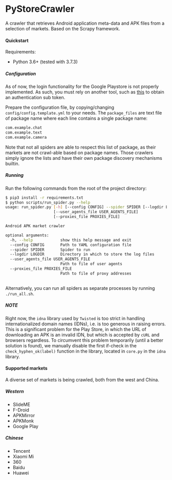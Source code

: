 # PyStoreCrawler
A crawler that retrieves Android application meta-data and APK files from a selection of markets.
Based on the Scrapy framework.

#### Quickstart
Requirements:
- Python 3.6+ (tested with 3.7.3)

##### Configuration
As of now, the login functionality for the Google Playstore is not properly implemented.
As such, you must rely on another tool, such as [this](https://gitlab.com/marzzzello/playstoreapi) to obtain an authentication sub token.

Prepare the configuration file, by copying/changing `config/config.template.yml` to your needs.
The `package_files` are text file of package name where each line contains a single package name:
```bash
com.example.chat
com.example.text
com.example.camera
```
Note that not all spiders are able to respect this list of package, as their markets are not crawl-able based on package names.
Those crawlers simply ignore the lists and have their own package discovery mechanisms builtin.       

##### Running 
Run the following commands from the root of the project directory:
```bash
$ pip3 install -r requirements.txt
$ python scripts/run_spider.py --help
usage: run_spider.py [-h] [--config CONFIG] --spider SPIDER [--logdir LOGDIR]
                     [--user_agents_file USER_AGENTS_FILE]
                     [--proxies_file PROXIES_FILE]

Android APK market crawler

optional arguments:
  -h, --help            show this help message and exit
  --config CONFIG       Path to YAML configuration file
  --spider SPIDER       Spider to run
  --logdir LOGDIR       Directory in which to store the log files
  --user_agents_file USER_AGENTS_FILE
                        Path to file of user agents
  --proxies_file PROXIES_FILE
                        Path to file of proxy addresses
  
```
Alternatively, you can run all spiders as separate processes by running `./run_all.sh`.

##### NOTE
Right now, the `idna` library used by `Twisted` is too strict in handling internationalized domain names (IDNs), i.e. is too generous in raising errors.
This is a significant problem for the Play Store, in which the URL of downloading an APK is an invalid IDN, but which is accepted by `cURL` and browsers regardless.
To circumvent this problem temporarily (until a better solution is found), we manually disable the first if-check in the `check_hyphen_ok(label)` function in the library, located in `core.py` in the `idna` library. 

#### Supported markets
A diverse set of markets is being crawled, both from the west and China. 

##### Western
- SlideME 
- F-Droid
- APKMirror
- APKMonk
- Google Play

##### Chinese
- Tencent
- Xiaomi Mi
- 360
- Baidu
- Huawei  
